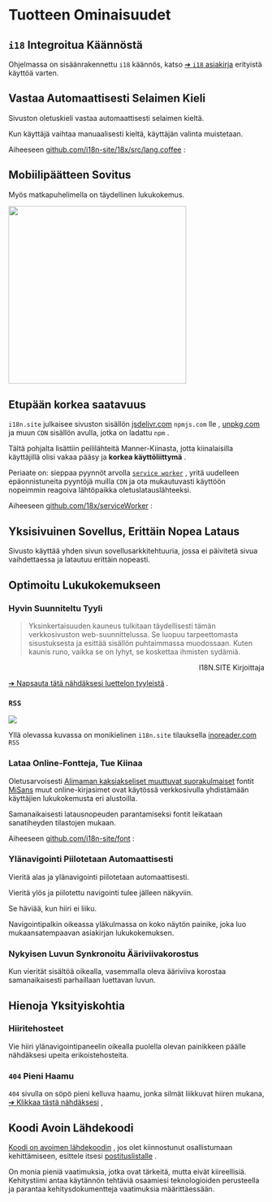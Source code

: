 # Tuotteen Ominaisuudet

## `i18` Integroitua Käännöstä

Ohjelmassa on sisäänrakennettu `i18` käännös, katso [➔ `i18` asiakirja](/i18) erityistä käyttöä varten.

## Vastaa Automaattisesti Selaimen Kieli

Sivuston oletuskieli vastaa automaattisesti selaimen kieltä.

Kun käyttäjä vaihtaa manuaalisesti kieltä, käyttäjän valinta muistetaan.

Aiheeseen [github.com/i18n-site/18x/src/lang.coffee](https://github.com/i18n-site/18x/blob/main/src/lang.coffee) :

## Mobiilipäätteen Sovitus

Myös matkapuhelimella on täydellinen lukukokemus.

<img src="//p.3ti.site/1721379497.avif" width="350px">

## <a rel=id href="#ha" id="ha"></a> Etupään korkea saatavuus

`i18n.site` julkaisee sivuston sisällön [jsdelivr.com](//jsdelivr.com) `npmjs.com` lle , [unpkg.com](//unpkg.com) ja muun `CDN` sisällön avulla, jotka on ladattu `npm` .

Tältä pohjalta lisättiin peililähteitä Manner-Kiinasta, jotta kiinalaisilla käyttäjillä olisi vakaa pääsy ja **korkea käyttöliittymä** .

Periaate on: sieppaa pyynnöt arvolla [`service worker`](https://developer.mozilla.org/docs/Web/API/Service_Worker_API) , yritä uudelleen epäonnistuneita pyyntöjä muilla `CDN` ja ota mukautuvasti käyttöön nopeimmin reagoiva lähtöpaikka oletuslatauslähteeksi.

Aiheeseen [github.com/18x/serviceWorker](https://github.com/i18n-site/18x/tree/main/serviceWorker) :

## Yksisivuinen Sovellus, Erittäin Nopea Lataus

Sivusto käyttää yhden sivun sovellusarkkitehtuuria, jossa ei päivitetä sivua vaihdettaessa ja latautuu erittäin nopeasti.

## Optimoitu Lukukokemukseen

### Hyvin Suunniteltu Tyyli

> Yksinkertaisuuden kauneus tulkitaan täydellisesti tämän verkkosivuston web-suunnittelussa.
> Se luopuu tarpeettomasta sisustuksesta ja esittää sisällön puhtaimmassa muodossaan.
> Kuten kaunis runo, vaikka se on lyhyt, se koskettaa ihmisten sydämiä.

<p style="text-align:right">I18N.SITE Kirjoittaja</p>

[➔ Napsauta tätä nähdäksesi luettelon tyyleistä](/i18n.site/md/styl) .

### `RSS`

![](//p.3ti.site/1725541085.avif)

Yllä olevassa kuvassa on monikielinen `i18n.site` tilauksella [inoreader.com](//inoreader.com) `RSS`

### Lataa Online-Fontteja, Tue Kiinaa

Oletusarvoisesti [Alimaman kaksiakseliset muuttuvat suorakulmaiset](https://www.iconfont.cn/fonts/detail?cnid=pOvFIr086ADR) fontit [MiSans](https://hyperos.mi.com/font/zh/download/) muut online-kirjasimet ovat käytössä verkkosivulla yhdistämään käyttäjien lukukokemusta eri alustoilla.

Samanaikaisesti latausnopeuden parantamiseksi fontit leikataan sanatiheyden tilastojen mukaan.

Aiheeseen [github.com/i18n-site/font](https://github.com/i18n-site/font) :

### Ylänavigointi Piilotetaan Automaattisesti

Vieritä alas ja ylänavigointi piilotetaan automaattisesti.

Vieritä ylös ja piilotettu navigointi tulee jälleen näkyviin.

Se häviää, kun hiiri ei liiku.

Navigointipalkin oikeassa yläkulmassa on koko näytön painike, joka luo mukaansatempaavan asiakirjan lukukokemuksen.

### Nykyisen Luvun Synkronoitu Ääriviivakorostus

Kun vierität sisältöä oikealla, vasemmalla oleva ääriviiva korostaa samanaikaisesti parhaillaan luettavan luvun.

## Hienoja Yksityiskohtia

### Hiiritehosteet

Vie hiiri ylänavigointipaneelin oikealla puolella olevan painikkeen päälle nähdäksesi upeita erikoistehosteita.

### `404` Pieni Haamu

`404` sivulla on söpö pieni kelluva haamu, jonka silmät liikkuvat hiiren mukana, [➔ Klikkaa tästä nähdäksesi](/404) ,

## Koodi Avoin Lähdekoodi

[Koodi on avoimen lähdekoodin](/i18n.site/c/src) , jos olet kiinnostunut osallistumaan kehittämiseen, esittele itsesi [postituslistalle](//groups.google.com/u/2/g/i18n-site) .

On monia pieniä vaatimuksia, jotka ovat tärkeitä, mutta eivät kiireellisiä. Kehitystiimi antaa käytännön tehtäviä osaamiesi teknologioiden perusteella ja parantaa kehitysdokumentteja vaatimuksia määrittäessään.
